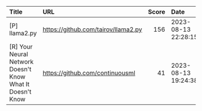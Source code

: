 | Title                                                     | URL                                 |   Score | Date                |
|:----------------------------------------------------------|:------------------------------------|--------:|:--------------------|
| [P] llama2.py                                             | https://github.com/tairov/llama2.py |     156 | 2023-08-13 22:28:15 |
| [R] Your Neural Network Doesn't Know What It Doesn't Know | https://github.com/continuousml     |      41 | 2023-08-13 19:24:38 |